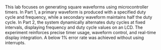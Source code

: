 This lab focuses on generating square waveforms using microcontroller timers. In Part 1, a primary waveform is produced with a specified duty cycle and frequency, while a secondary waveform maintains half the duty cycle. In Part 2, the system dynamically alternates duty cycles at fixed intervals, displaying frequency and duty cycle values on an LCD. The experiment reinforces precise timer usage, waveform control, and real-time display integration. A below 1% error rate was achieved without using interrupts.
